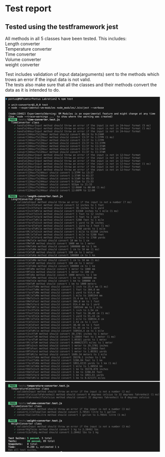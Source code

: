# Test report
## Tested using the testframework jest
All methods in all 5 classes have been tested.
This includes:  
Length converter  
Temperature converter  
Time converter  
Volume converter  
weight converter  

Test includes validation of input data(arguments) sent to the methods which trows an error if the input data is not valid.  
The tests also make sure that all the classes and their methods convert the data as it is intended to do.

![test report part 1](images/test-part1.png "image of test report 1")
![test report part 2](images/test-part2.png "image of test report 2")
![test report part 3](images/test-part3.png "image of test report 3")